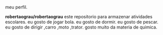 meu perfil.


**robertaograu/robertaograu** este repositorio para armazenar atividades escolares.
eu gosto de jogar bola.
eu gosto de dormir.
eu gosto de pescar.
eu gosto de dirigir ,carro ,moto ,trator.
gosto muito da materia de quimica.

